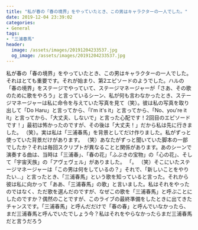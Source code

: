 ```yaml
---
title: "私が春の「春の境界」をやっていたとき、この男はキャラクターの一人でした。"
date: 2019-12-04 23:39:02
categories:
- General
tags:
- "三浦春馬"
header:
  image: /assets/images/20191204233537.jpg
  og_image: /assets/images/20191204233537.jpg
---
```


私が春の「春の境界」をやっていたとき、この男はキャラクターの一人でした。それはとても重要です。それが始まり、第2エピソードのようでした。ハルの「春の境界」をステージでやっていて、ステージマネージャーが「さあ、その歌のために歌をやろう」と言っているシーン、私が何も言わなかったとき、ステージマネージャーは私に命令を与えていた写真を見て（笑）。彼は私の写真を取り出して「Do Haru」と言ってから、「I&#39;m it&#39;s it」と言ってから、「No、you&#39;re it it」と言ってから、「大丈夫、しないで」と言った心配です！2回目のエピソードです！」最初は怖かったのですが、その後は「大丈夫！」だから私は先に行きました。 （笑）。実は私は「三浦春馬」を背景としてだけ作りました。私がずっと使っていた背景だけがあります。 （笑）あなたがずっと聞いていた脚本の一部でしたか？それは毎回スクリプトが異なることと関係があります。あのシーンで演奏する曲は、当時は「三浦春」、「春の花」「ふぶきの宝物」の「心の花」、そして「宇宙天族」の「アヴェヴェル」がありました。 「。 （笑）そこにいたステージマネージャーは「この男は何をしているの？」それで、「新しいことをやりたい…」と言ったとき、「三浦春馬」という歌を知っていると言った。それから彼は私に向かって「ああ、「三浦春馬」の歌」と言いました。私はそれをやったのではなく、ただ歌を選んだのですが、なぜこの歌を「三浦春馬」と呼ぶことにしたのですか？偶然のことですが、このライブの最終準備をしたときに出てきたチャンスです。「三浦春馬」と呼んだだけで「春の春」と呼んでいなかったら、まだ三浦春馬と呼んでいたでしょう今？私はそれをやらなかったらまだ三浦春馬だと言うだろう
